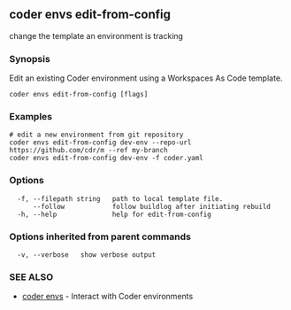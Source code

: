 ## coder envs edit-from-config

change the template an environment is tracking

### Synopsis

Edit an existing Coder environment using a Workspaces As Code template.

```
coder envs edit-from-config [flags]
```

### Examples

```
# edit a new environment from git repository
coder envs edit-from-config dev-env --repo-url https://github.com/cdr/m --ref my-branch
coder envs edit-from-config dev-env -f coder.yaml
```

### Options

```
  -f, --filepath string   path to local template file.
      --follow            follow buildlog after initiating rebuild
  -h, --help              help for edit-from-config
```

### Options inherited from parent commands

```
  -v, --verbose   show verbose output
```

### SEE ALSO

* [coder envs](coder_envs.md)	 - Interact with Coder environments

